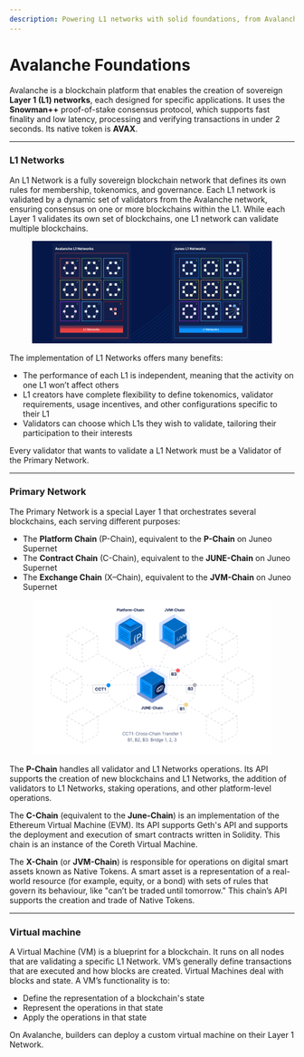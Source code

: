 ```yaml
---
description: Powering L1 networks with solid foundations, from Avalanche to Juneo
---
```


# Avalanche Foundations

Avalanche is a blockchain platform that enables the creation of sovereign **Layer 1 (L1) networks**, each designed for specific applications. It uses the **Snowman++** proof-of-stake consensus protocol, which supports fast finality and low latency, processing and verifying transactions in under 2 seconds. Its native token is **AVAX**.

***

### L1 Networks

An L1 Network is a fully sovereign blockchain network that defines its own rules for membership, tokenomics, and governance. Each L1 network is validated by a dynamic set of validators from the Avalanche network, ensuring consensus on one or more blockchains within the L1. While each Layer 1 validates its own set of blockchains, one L1 network can validate multiple blockchains.

<figure><img src="../.gitbook/assets/Screenshot 2025-03-27 230433.png" alt=""><figcaption></figcaption></figure>

The implementation of L1 Networks offers many benefits:

* The performance of each L1 is independent, meaning that the activity on one L1 won’t affect others
* L1 creators have complete flexibility to define tokenomics, validator requirements, usage incentives, and other configurations specific to their L1
* Validators can choose which L1s they wish to validate, tailoring their participation to their interests

Every validator that wants to validate a L1 Network must be a Validator of the Primary Network.

***

### Primary Network

The Primary Network is a special Layer 1 that orchestrates several blockchains, each serving different purposes:

* The **Platform Chain** (P-Chain), equivalent to the **P-Chain** on Juneo Supernet
* The **Contract Chain** (C-Chain), equivalent to the **JUNE-Chain** on Juneo Supernet
* The **Exchange Chain** (X–Chain), equivalent to the **JVM-Chain** on Juneo Supernet



<figure><img src="../.gitbook/assets/Screenshot 2025-03-27 225732.png" alt=""><figcaption></figcaption></figure>

The **P-Chain** handles all validator and L1 Networks  operations. Its API supports the creation of new blockchains and L1 Networks, the addition of validators to L1 Networks, staking operations, and other platform-level operations.

The **C-Chain** (equivalent to the **June-Chain**) is an implementation of the Ethereum Virtual Machine (EVM). Its API supports Geth's API and supports the deployment and execution of smart contracts written in Solidity. This chain is an instance of the Coreth Virtual Machine.

The **X-Chain** (or **JVM-Chain**) is responsible for operations on digital smart assets known as Native Tokens. A smart asset is a representation of a real-world resource (for example, equity, or a bond) with sets of rules that govern its behaviour, like "can’t be traded until tomorrow." This chain’s API supports the creation and trade of Native Tokens.

***

### Virtual machine

A Virtual Machine (VM) is a blueprint for a blockchain. It runs on all nodes that are validating a specific L1 Network. VM’s generally define transactions that are executed and how blocks are created. Virtual Machines deal with blocks and state. A VM’s functionality is to:

* Define the representation of a blockchain's state
* Represent the operations in that state
* Apply the operations in that state

On Avalanche, builders can deploy a custom virtual machine on their Layer 1 Network.
